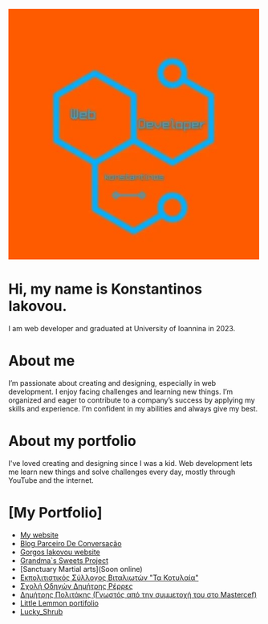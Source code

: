 ![Logo](logo.jpg)

#  Hi, my name is Konstantinos Iakovou.
I am web developer and graduated at University of Ioannina in 2023. 

#  About me
I’m passionate about creating and designing, especially in web development. I enjoy facing challenges and learning new things. I’m organized and eager to contribute to a company’s success by applying my skills and experience. I’m confident in my abilities and always give my best.

# About my portfolio
I've loved creating and designing since I was a kid. Web development lets me learn new things and solve challenges every day, mostly through YouTube and the internet.

# [My Portfolio]<br>
- [My website](https://konstantinosiakovou.github.io/myportfolio/)<br>
- [Blog Parceiro De Conversação](https://parceirodeconversacao.com.br)<br>
- [Gorgos Iakovou website](http://giorgosiakovou.infinityfreeapp.com/) <br>
- [Grandma`s Sweets Project](https://konstantinosiakovou.github.io/grandmassweets/) <br>
- [Sanctuary Martial arts](Soon online) <br>
- [Εκπολιτιστικός Σύλλογος Βιταλιωτών "Τα Κοτυλαία"](https://konstantinosiakovou.github.io/vitalagr/)<br>
- [Σχολή Οδηγών Δημήτρης Ρέρρες](https://konstantinosiakovou.github.io/DimitrisRerresDrivingSchool/)<br>
- [Δημήτρης Πολιτάκης (Γνωστός από την συμμετοχή του στο Mastercef)](https://konstantinosiakovou.github.io/DPolitakis/)<br>
- [Little Lemmon portifolio](https://konstantinosiakovou.github.io/Little-Lemmon-portifolio/)<br>
- [Lucky_Shrub](https://konstantinosiakovou.github.io/Lucky_Shrub/)<br>

